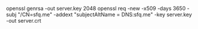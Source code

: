 openssl genrsa -out server.key 2048
openssl req -new -x509 -days 3650 -subj "/CN=sfq.me" -addext "subjectAltName = DNS:sfq.me"  -key server.key -out server.crt